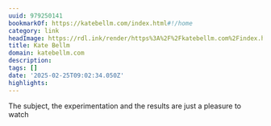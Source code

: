 ```yaml
---
uuid: 979250141
bookmarkOf: https://katebellm.com/index.html#!/home
category: link
headImage: https://rdl.ink/render/https%3A%2F%2Fkatebellm.com%2Findex.html%23!%2Fhome
title: Kate Bellm
domain: katebellm.com
description:
tags: []
date: '2025-02-25T09:02:34.050Z'
highlights:
---
```


The subject, the experimentation and the results are just a pleasure to watch

